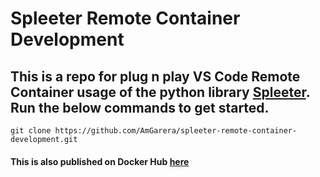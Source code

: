 # Spleeter Remote Container Development
## This is a repo for plug n play VS Code Remote Container usage of the python library [Spleeter](https://github.com/deezer/spleeter). Run the below commands to get started.

`git clone https://github.com/AmGarera/spleeter-remote-container-development.git`

#### This is also published on Docker Hub [here](https://link)
